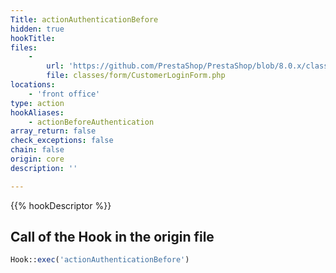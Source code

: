 ```yaml
---
Title: actionAuthenticationBefore
hidden: true
hookTitle: 
files:
    -
        url: 'https://github.com/PrestaShop/PrestaShop/blob/8.0.x/classes/form/CustomerLoginForm.php'
        file: classes/form/CustomerLoginForm.php
locations:
    - 'front office'
type: action
hookAliases:
    - actionBeforeAuthentication
array_return: false
check_exceptions: false
chain: false
origin: core
description: ''

---
```


{{% hookDescriptor %}}

## Call of the Hook in the origin file

```php
Hook::exec('actionAuthenticationBefore')
```
